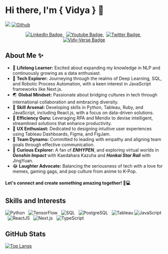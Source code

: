 # Hi there, I'm { Vidya } 👋

![](https://visitor-badge.laobi.icu/badge?page_id=catgoesmeow14.catgoesmeow14)
[![Github](https://img.shields.io/github/followers/catgoesmeow14?label=Follow&style=social)](https://github.com/catgoesmeow14)

<div id="badges" align="center">
  <a href="https://www.linkedin.com/in/vidya-chandradev/">
    <img src="https://img.shields.io/badge/LinkedIn-blue?style=for-the-badge&logo=linkedin&logoColor=white" alt="LinkedIn Badge"/>
  </a> &nbsp;
  <a href="https://www.instagram.com/mynameis_vidya/">
    <img src="https://img.shields.io/badge/Instagram-E4405F?style=for-the-badge&logo=instagram&logoColor=white" alt="Youtube Badge"/>
  </a> &nbsp;
  <a href="https://medium.com/@vidyachan">
    <img src="https://img.shields.io/badge/Medium-12100E?style=for-the-badge&logo=medium&logoColor=white" alt="Twitter Badge"/>
  </a> &nbsp;
  <a href="https://vidycode.vercel.app/">
    <img src="https://img.shields.io/badge/vidycode-6F42C1?style=for-the-badge&logo=placeholder&logoColor=white" alt="Vidy-Verse Badge"/>
</a>
</div>

## About Me ✨

- 📘 **Lifelong Learner:** Excited about expanding my knowledge in NLP and continuously growing as a data enthusiast.
- 🌱 **Tech Explorer:** Journeying through the realms of Deep Learning, SQL, and Robotic Process Automation, with a keen interest in JavaScript frameworks like Next.js.
- 🌏 **Global Mindset:** Passionate about bridging cultures in tech through international collaboration and embracing diversity.
- 🚀 **Skill Arsenal:** Developing skills in Python, Tableau, Ruby, and JavaScript, including React.js, with a focus on data-driven solutions.
- 🤖 **Efficiency Guru:** Leveraging RPA and Mendix to devise intelligent, streamlined solutions that enhance productivity.
- 🎨 **UX Enthusiast:** Dedicated to designing intuitive user experiences using Tableau Dashboards, Figma, and FigJam.
- 💬 **Team Dynamo:** Committed to leading with empathy and aligning team goals through effective communication.
- 👾 **Curious Explorer:** A fan of ***ENHYPEN***, and exploring virtual worlds in ***Genshin Impact*** with Kaedahara Kazuha and ***Honkai Star Rail*** with JingYuan.
- 😂 **Laughter Advocate:** Balancing the seriousness of tech with a love for memes, gaming gags, and pop culture from anime to K-Pop.



#### Let's connect and create something amazing together! 🌠💻


## Skills and Interests

![Python](https://img.icons8.com/color/48/000000/python.png) &nbsp;
![TensorFlow](https://img.icons8.com/color/48/000000/tensorflow.png) &nbsp;
![SQL](https://img.icons8.com/color/48/000000/sql.png) &nbsp;
![PostgreSQL](https://img.icons8.com/color/48/000000/postgreesql.png) &nbsp;
![Tableau](https://img.icons8.com/color/48/000000/tableau-software.png)
![JavaScript](https://img.icons8.com/color/48/000000/javascript.png) &nbsp;
![ReactJS](https://img.icons8.com/color/48/000000/react-native.png) &nbsp;
![Next.js](https://img.icons8.com/color/48/000000/nextjs.png) &nbsp;
![TypeScript](https://img.icons8.com/color/48/000000/typescript.png) &nbsp;


## GitHub Stats

[![Top Langs](https://github-readme-stats.vercel.app/api/top-langs/?username=catgoesmeow14&langs_count=10&layout=compact&theme=radical)](https://github.com/catgoesmeow14/github-readme-stats)

<!--
**catgoesmeow14/catgoesmeow14** is a ✨ _special_ ✨ repository because its `README.md` (this file) appears on your GitHub profile.

Here are some ideas to get you started:

- 🔭 I’m currently working on ...
- 🌱 I’m currently learning ...
- 👯 I’m looking to collaborate on ...
- 🤔 I’m looking for help with ...
- 💬 Ask me about ...
- 📫 How to reach me: ...
- 😄 Pronouns: ...
- ⚡ Fun fact: ...
-->
